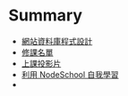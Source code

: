 # Summary

* [網站資料庫程式設計](README.md)
* [修課名單](Student.md)
* [上課投影片](Lecture.md)
* [利用 NodeSchool 自我學習](NodeSchool.md)
* 
